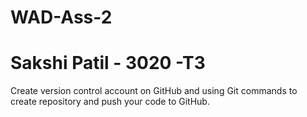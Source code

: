 # WAD-Ass-2
# Sakshi Patil - 3020 -T3


Create version control account on GitHub and using Git commands to create repository and push your code to GitHub.  
